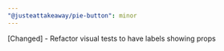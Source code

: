 ```yaml
---
"@justeattakeaway/pie-button": minor
---
```


[Changed] - Refactor visual tests to have labels showing props
